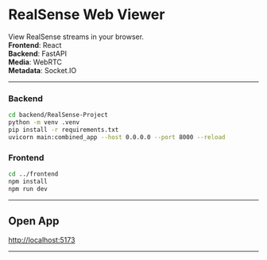 # RealSense Web Viewer  

View RealSense streams in your browser.  
**Frontend**: React  
**Backend**: FastAPI  
**Media**: WebRTC  
**Metadata**: Socket.IO  

--- 

### Backend
```bash
cd backend/RealSense-Project
python -m venv .venv
pip install -r requirements.txt
uvicorn main:combined_app --host 0.0.0.0 --port 8000 --reload
```

### Frontend
```bash
cd ../frontend
npm install
npm run dev
```

---

## Open App
[http://localhost:5173](http://localhost:5173)

---

